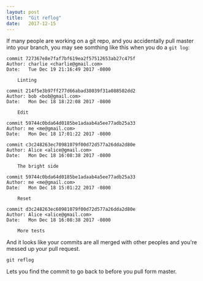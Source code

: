 ```yaml
---
layout: post
title:  "Git reflog"
date:   2017-12-15
---
```


If many people are working on a git repo,
and you accidentally pull master into your branch,
you may see somthing like this when you do a `git log`:

```
commit 727367e8e7faf7bf619ea2f57512653ab27c475f
Author: charlie <charlie@gmail.com>
Date:   Tue Dec 19 21:16:49 2017 -0800

    Linting

commit 214f5e3b97ff277d66abad38039f31a088502dd2
Author: bob <bob@gmail.com>
Date:   Mon Dec 18 18:22:08 2017 -0800

    Edit

commit 59744c0bda64d0185be1adaab4a5ee77adb25a33
Author: me <me@gmail.com>
Date:   Mon Dec 18 17:01:22 2017 -0800

commit c3c248263ec70981079f00d72d577a26dda2d80e
Author: Alice <alice@gmail.com>
Date:   Mon Dec 18 16:08:38 2017 -0800

    The bright side

commit 59744c0bda64d0185be1adaab4a5ee77adb25a33
Author: me <me@gmail.com>
Date:   Mon Dec 18 15:01:22 2017 -0800
	
	Reset

commit d3c248263ec60981079f00d72d577a26dda2d80e
Author: Alice <alice@gmail.com>
Date:   Mon Dec 18 16:08:38 2017 -0800

    More tests
```

And it looks like your commits are all merged with other peoples and you're messed up your pull request.

```
git reflog
```

Lets you find the commit to go back to before you pull form master.


